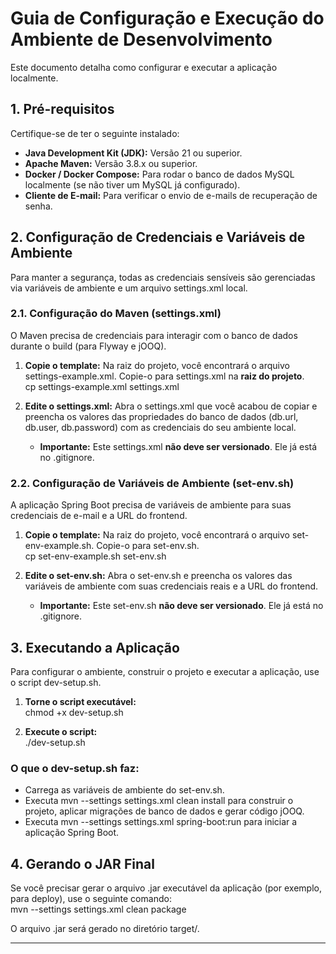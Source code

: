 # Guia de Configuração e Execução do Ambiente de Desenvolvimento

Este documento detalha como configurar e executar a aplicação localmente.

## 1. Pré-requisitos

Certifique-se de ter o seguinte instalado:

* **Java Development Kit (JDK):** Versão 21 ou superior.
* **Apache Maven:** Versão 3.8.x ou superior.
* **Docker / Docker Compose:** Para rodar o banco de dados MySQL localmente (se não tiver um MySQL já configurado).
* **Cliente de E-mail:** Para verificar o envio de e-mails de recuperação de senha.

## 2. Configuração de Credenciais e Variáveis de Ambiente

Para manter a segurança, todas as credenciais sensíveis são gerenciadas via variáveis de ambiente e um arquivo settings.xml local.

### 2.1. Configuração do Maven (settings.xml)

O Maven precisa de credenciais para interagir com o banco de dados durante o build (para Flyway e jOOQ).

1. **Copie o template:** Na raiz do projeto, você encontrará o arquivo settings-example.xml. Copie-o para settings.xml na **raiz do projeto**.  
   cp settings-example.xml settings.xml

2. **Edite o settings.xml:** Abra o settings.xml que você acabou de copiar e preencha os valores das propriedades do banco de dados (db.url, db.user, db.password) com as credenciais do seu ambiente local.  
   * **Importante:** Este settings.xml **não deve ser versionado**. Ele já está no .gitignore.

### 2.2. Configuração de Variáveis de Ambiente (set-env.sh)

A aplicação Spring Boot precisa de variáveis de ambiente para suas credenciais de e-mail e a URL do frontend.

1. **Copie o template:** Na raiz do projeto, você encontrará o arquivo set-env-example.sh. Copie-o para set-env.sh.  
   cp set-env-example.sh set-env.sh

2. **Edite o set-env.sh:** Abra o set-env.sh e preencha os valores das variáveis de ambiente com suas credenciais reais e a URL do frontend.  
   * **Importante:** Este set-env.sh **não deve ser versionado**. Ele já está no .gitignore.

## 3. Executando a Aplicação

Para configurar o ambiente, construir o projeto e executar a aplicação, use o script dev-setup.sh.

1. **Torne o script executável:**  
   chmod +x dev-setup.sh

2. **Execute o script:**  
   ./dev-setup.sh

### O que o dev-setup.sh faz:

* Carrega as variáveis de ambiente do set-env.sh.
* Executa mvn --settings settings.xml clean install para construir o projeto, aplicar migrações de banco de dados e gerar código jOOQ.
* Executa mvn --settings settings.xml spring-boot:run para iniciar a aplicação Spring Boot.

## 4. Gerando o JAR Final

Se você precisar gerar o arquivo .jar executável da aplicação (por exemplo, para deploy), use o seguinte comando:  
mvn --settings settings.xml clean package

O arquivo .jar será gerado no diretório target/.

---
